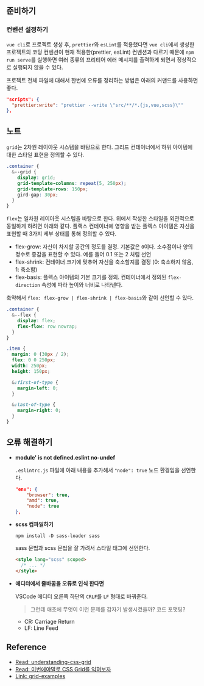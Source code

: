 ## 준비하기

### 컨벤션 설정하기

`vue cli`로 프로젝트 생성 후, `prettier`와 `esLint`를 적용했다면 `vue cli`에서 생성한 프로젝트의 코딩 컨벤션이 현재 적용한(prettier, esLint) 컨벤션과 다르기 때문에 `npm run serve`를 실행하면 여러 종류의 프리티어 에러 메시지를 출력하게 되면서 정상적으로 실행되지 않을 수 있다.

프로젝트 전체 파일에 대해서 한번에 오류를 정리하는 방법은 아래의 커맨드를 사용하면 좋다.

```json
"scripts": {
  "prettier:write": "prettier --write \"src/**/*.{js,vue,scss}\""
},
```

## 노트

`grid`는 2차원 레이아웃 시스템을 바탕으로 한다. 그리드 컨테이너에서 하위 아이템에 대한 스타일 표현을 정의할 수 있다.

```scss
.container {
  &--grid {
    display: grid;
    grid-template-columns: repeat(5, 250px);
    grid-template-rows: 150px;
    gird-gap: 30px;
  }
}
```

`flex`는 일차원 레이아웃 시스템을 바탕으로 한다. 위에서 작성한 스타일을 외관적으로 동일하게 하려면 아래와 같다. 플랙스 컨테이너에 영향을 받는 플렉스 아이템은 자신을 표현할 때 3가지 세부 상태를 통해 정의할 수 있다.

- flex-grow: 자신이 차지할 공간의 정도를 결정. 기본값은 `0`이다. 소수점이나 양의 정수로 증감을 표현할 수 있다. 예를 들어 0.1 또는 2 처럼 선언
- flex-shrink: 컨테이너 크기에 맞추어 자신을 축소할지를 결정 (0: 축소하지 않음, 1: 축소함)
- flex-basis: 플렉스 아이템의 기본 크기를 정의. 컨테이너에서 정의된 `flex-direction` 속성에 따라 높이와 너비로 나타낸다.

축약해서 `flex: flex-grow | flex-shrink | flex-basis`와 같이 선언할 수 있다.

```scss
.container {
  &--flex {
    display: flex;
    flex-flow: row nowrap;
  }
}

.item {
  margin: 0 (30px / 2);
  flex: 0 0 250px;
  width: 250px;
  height: 150px;

  &:first-of-type {
    margin-left: 0;
  }

  &:last-of-type {
    margin-right: 0;
  }
}
```

## 오류 해결하기

- **module' is not defined.eslint no-undef**

  `.eslintrc.js` 파일에 아래 내용을 추가해서 `"node": true` 노드 환경임을 선언한다.

  ```json
  "env": {
      "browser": true,
      "amd": true,
      "node": true
  },
  ```

- **scss 컴파일하기**

  ```
  npm install -D sass-loader sass
  ```

  sass 문법과 scss 문법을 잘 가려서 스타일 태그에 선언한다.

  ```html
  <style lang="scss" scoped>
    /* ... */
  </style>
  ```

- **에디터에서 줄바꿈을 오류로 인식 한다면**

  VSCode 에디터 오른쪽 하단의 `CRLF`를 `LF` 형태로 바꿔준다.

  > 그런데 애초에 무엇이 이런 문제를 갑자기 발생시켰을까? 코드 포맷팅?

  - CR: Carriage Return
  - LF: Line Feed

## Reference

- [Read: understanding-css-grid](https://medium.com/sketch-app-sources/understanding-css-grid-ce92b7aa67cb)
- [Read: 이번에야말로 CSS Grid를 익혀보자](https://studiomeal.com/archives/533)
- [Link: grid-examples](https://gridbyexample.com/examples/)
